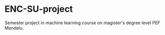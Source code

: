 # ENC-SU-project
Semester project in machine learning course on magister's degree level PEF Mendelu.
